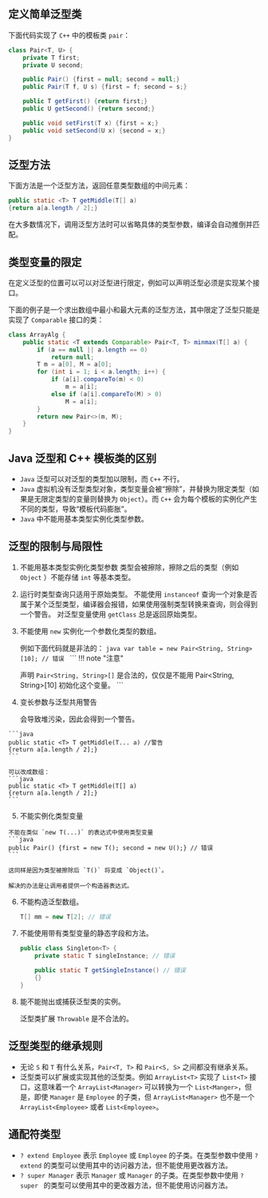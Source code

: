 ## 定义简单泛型类

下面代码实现了 `C++` 中的模板类 `pair`：

```java
class Pair<T, U> {
    private T first;
    private U second;

    public Pair() {first = null; second = null;}
    public Pair(T f, U s) {first = f; second = s;}

    public T getFirst() {return first;}
    public U getSecond() {return second;}

    public void setFirst(T x) {first = x;}
    public void setSecond(U x) {second = x;}
}
```

## 泛型方法

下面方法是一个泛型方法，返回任意类型数组的中间元素：

```java
public static <T> T getMiddle(T[] a)
{return a[a.length / 2];}
```

在大多数情况下，调用泛型方法时可以省略具体的类型参数，编译会自动推倒并匹配。

## 类型变量的限定

在定义泛型的位置可以可以对泛型进行限定，例如可以声明泛型必须是实现某个接口。

下面的例子是一个求出数组中最小和最大元素的泛型方法，其中限定了泛型只能是实现了 `Comparable` 接口的类：

```java
class ArrayAlg {
    public static <T extends Comparable> Pair<T, T> minmax(T[] a) {
        if (a == null || a.length == 0)
            return null;
        T m = a[0], M = a[0];
        for (int i = 1; i < a.length; i++) {
            if (a[i].compareTo(m) < 0)
                m = a[i];
            else if (a[i].compareTo(M) > 0)
                M = a[i];
        }
        return new Pair<>(m, M);
    }
}
```

## Java 泛型和 C++ 模板类的区别

-   `Java` 泛型可以对泛型的类型加以限制，而 `C++` 不行。
-   `Java` 虚拟机没有泛型类型对象，类型变量会被“擦除”，并替换为限定类型（如果是无限定类型的变量则替换为 `Object`）。而 `C++` 会为每个模板的实例化产生不同的类型，导致“模板代码膨胀”。
-   `Java` 中不能用基本类型实例化类型参数。

## 泛型的限制与局限性

1. 不能用基本类型实例化类型参数
    类型会被擦除，擦除之后的类型（例如 `Object` ）不能存储 `int` 等基本类型。

2.   运行时类型查询只适用于原始类型。
     不能使用 `instanceof` 查询一个对象是否属于某个泛型类型，编译器会报错，如果使用强制类型转换来查询，则会得到一个警告。
     对泛型变量使用 `getClass` 总是返回原始类型。

3.   不能使用 `new` 实例化一个参数化类型的数组。

     例如下面代码就是非法的：
    ```java
    var table = new Pair<String, String>[10]; // 错误
    ```
    ```
    !!! note "注意"
    
        声明 `Pair<String, String>[]` 是合法的，仅仅是不能用 Pair<String, String>[10] 初始化这个变量。
	```

4.   变长参数与泛型共用警告

     会导致堆污染，因此会得到一个警告。

    ```java
    public static <T> T getMiddle(T... a) //警告
    {return a[a.length / 2];}
	```
	
	可以改成数组：
    ```java
    public static <T> T getMiddle(T[] a)
    {return a[a.length / 2];}
    ```

5.   不能实例化类型变量

	不能在类似 `new T(...)` 的表达式中使用类型变量
    ```java
    public Pair() {first = new T(); second = new U();} // 错误
    ```

	这同样是因为类型被擦除后 `T()` 将变成 `Object()`。

	解决的办法是让调用者提供一个构造器表达式。

6.   不能构造泛型数组。

     ```java
     T[] mm = new T[2]; // 错误
     ```
     

7.   不能使用带有类型变量的静态字段和方法。

     ```java
     public class Singleton<T> {
         private static T singleInstance; // 错误
         
         public static T getSingleInstance() // 错误
         {}
     }
     ```

8.   能不能抛出或捕获泛型类的实例。

     泛型类扩展 `Throwable` 是不合法的。

## 泛型类型的继承规则

-   无论 `S` 和 `T` 有什么关系，`Pair<T, T>` 和 `Pair<S, S>` 之间都没有继承关系。
-   泛型类可以扩展或实现其他的泛型类。例如 `ArrayList<T>` 实现了 `List<T>` 接口，这意味着一个 `ArrayList<Manager>` 可以转换为一个 `List<Manger>`，但是，即使 `Manager` 是 `Employee` 的子类，但 `ArrayList<Manager>` 也不是一个 `ArrayList<Employee>` 或者 `List<Employee>`。

## 通配符类型

-   `? extend Employee` 表示 `Employee` 或 `Employee` 的子类。在类型参数中使用 `? extend` 的类型可以使用其中的访问器方法，但不能使用更改器方法。
-   `? super Manager` 表示 `Manager` 或 `Manager` 的子类。在类型参数中使用 `? super ` 的类型可以使用其中的更改器方法，但不能使用访问器方法。

